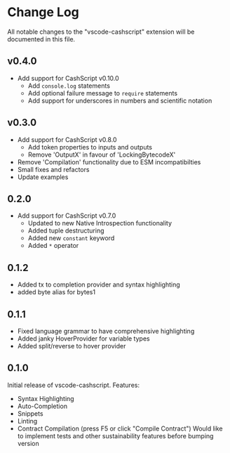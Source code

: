 # Change Log

All notable changes to the "vscode-cashscript" extension will be documented in this file.

## v0.4.0

- Add support for CashScript v0.10.0
  - Add `console.log` statements
  - Add optional failure message to `require` statements
  - Add support for underscores in numbers and scientific notation

## v0.3.0

- Add support for CashScript v0.8.0
  - Add token properties to inputs and outputs
  - Remove 'OutputX' in favour of 'LockingBytecodeX'
- Remove 'Compilation' functionality due to ESM incompatibilties
- Small fixes and refactors
- Update examples

## 0.2.0

- Add support for CashScript v0.7.0
  - Updated to new Native Introspection functionality
  - Added tuple destructuring
  - Added new `constant` keyword
  - Added `*` operator

## 0.1.2

- Added tx to completion provider and syntax highlighting
- added byte alias for bytes1

## 0.1.1

- Fixed language grammar to have comprehensive highlighting
- Added janky HoverProvider for variable types
- Added split/reverse to hover provider

## 0.1.0

Initial release of vscode-cashscript. Features:

- Syntax Highlighting
- Auto-Completion
- Snippets
- Linting
- Contract Compilation (press F5 or click "Compile Contract")
  Would like to implement tests and other sustainability features before bumping version
